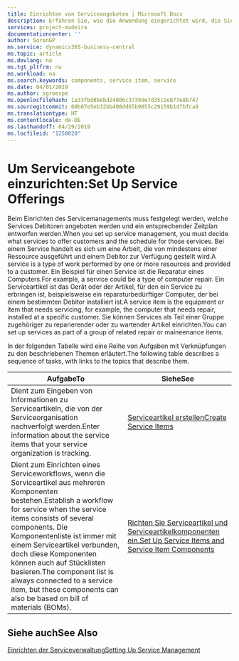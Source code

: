 ```yaml
---
title: Einrichten von Serviceangeboten | Microsoft Docs
description: Erfahren Sie, wie die Anwendung eingerichtet wird, die Sie Ihren Debitoren anbieten.
services: project-madeira
documentationcenter: ''
author: SorenGP
ms.service: dynamics365-business-central
ms.topic: article
ms.devlang: na
ms.tgt_pltfrm: na
ms.workload: na
ms.search.keywords: components, service item, service
ms.date: 04/01/2019
ms.author: sgroespe
ms.openlocfilehash: 1a33fbd8bebd24806c373b9e7d35c2e877e8b747
ms.sourcegitcommit: 60b87e5eb32bb408dd65b9855c29159b1dfbfca8
ms.translationtype: HT
ms.contentlocale: de-DE
ms.lasthandoff: 04/29/2019
ms.locfileid: "1250020"
---
```

# <a name="set-up-service-offerings"></a><span data-ttu-id="65d89-103">Um Serviceangebote einzurichten:</span><span class="sxs-lookup"><span data-stu-id="65d89-103">Set Up Service Offerings</span></span>
<span data-ttu-id="65d89-104">Beim Einrichten des Servicemanagements muss festgelegt werden, welche Services Debitoren angeboten werden und ein entsprechender Zeitplan entworfen werden.</span><span class="sxs-lookup"><span data-stu-id="65d89-104">When you set up service management, you must decide what services to offer customers and the schedule for those services.</span></span> <span data-ttu-id="65d89-105">Bei einem Service handelt es sich um eine Arbeit, die von mindestens einer Ressource ausgeführt und einem Debitor zur Verfügung gestellt wird.</span><span class="sxs-lookup"><span data-stu-id="65d89-105">A service is a type of work performed by one or more resources and provided to a customer.</span></span> <span data-ttu-id="65d89-106">Ein Beispiel für einen Service ist die Reparatur eines Computers.</span><span class="sxs-lookup"><span data-stu-id="65d89-106">For example, a service could be a type of computer repair.</span></span> <span data-ttu-id="65d89-107">Ein Serviceartikel ist das Gerät oder der Artikel, für den ein Service zu erbringen ist, beispielsweise ein reparaturbedürftiger Computer, der bei einem bestimmten Debitor installiert ist.</span><span class="sxs-lookup"><span data-stu-id="65d89-107">A service item is the equipment or item that needs servicing, for example, the computer that needs repair, installed at a specific customer.</span></span> <span data-ttu-id="65d89-108">Sie können Services als Teil einer Gruppe zugehöriger zu reparierender oder zu wartender Artikel einrichten.</span><span class="sxs-lookup"><span data-stu-id="65d89-108">You can set up services as part of a group of related repair or maineenance items.</span></span>  
  
<span data-ttu-id="65d89-109">In der folgenden Tabelle wird eine Reihe von Aufgaben mit Verknüpfungen zu den beschriebenen Themen erläutert.</span><span class="sxs-lookup"><span data-stu-id="65d89-109">The following table describes a sequence of tasks, with links to the topics that describe them.</span></span>  
  
|<span data-ttu-id="65d89-110">**Aufgabe**</span><span class="sxs-lookup"><span data-stu-id="65d89-110">**To**</span></span>|<span data-ttu-id="65d89-111">**Siehe**</span><span class="sxs-lookup"><span data-stu-id="65d89-111">**See**</span></span>|  
|------------|-------------|  
|<span data-ttu-id="65d89-112">Dient zum Eingeben von Informationen zu Serviceartikeln, die von der Serviceorganisation nachverfolgt werden.</span><span class="sxs-lookup"><span data-stu-id="65d89-112">Enter information about the service items that your service organization is tracking.</span></span>|[<span data-ttu-id="65d89-113">Serviceartikel erstellen</span><span class="sxs-lookup"><span data-stu-id="65d89-113">Create Service Items</span></span>](service-how-to-create-service-items.md)|  
|<span data-ttu-id="65d89-114">Dient zum Einrichten eines Serviceworkflows, wenn die Serviceartikel aus mehreren Komponenten bestehen.</span><span class="sxs-lookup"><span data-stu-id="65d89-114">Establish a workflow for service when the service items consists of several components.</span></span> <span data-ttu-id="65d89-115">Die Komponentenliste ist immer mit einem Serviceartikel verbunden, doch diese Komponenten können auch auf Stücklisten basieren.</span><span class="sxs-lookup"><span data-stu-id="65d89-115">The component list is always connected to a service item, but these components can also be based on bill of materials (BOMs).</span></span>|[<span data-ttu-id="65d89-116">Richten Sie Serviceartikel und Serviceartikelkomponenten ein.</span><span class="sxs-lookup"><span data-stu-id="65d89-116">Set Up Service Items and Service Item Components</span></span>](service-how-setup-service-items.md)|  
  
## <a name="see-also"></a><span data-ttu-id="65d89-117">Siehe auch</span><span class="sxs-lookup"><span data-stu-id="65d89-117">See Also</span></span>  
[<span data-ttu-id="65d89-118">Einrichten der Serviceverwaltung</span><span class="sxs-lookup"><span data-stu-id="65d89-118">Setting Up Service Management</span></span>](service-setup-service.md)   